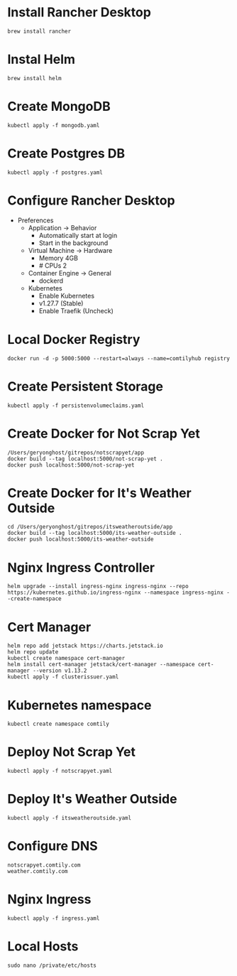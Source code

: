 # Install Rancher Desktop
`brew install rancher`

# Instal Helm
`brew install helm`

# Create MongoDB
`kubectl apply -f mongodb.yaml`

# Create Postgres DB
`kubectl apply -f postgres.yaml`

# Configure Rancher Desktop
- Preferences
    - Application -> Behavior
        - Automatically start at login
        - Start in the background
    - Virtual Machine -> Hardware
        - Memory 4GB
        - \# CPUs 2
    - Container Engine -> General
        - dockerd
    - Kubernetes
        - Enable Kubernetes
        - v1.27.7 (Stable)
        - Enable Traefik (Uncheck)

# Local Docker Registry 
`docker run -d -p 5000:5000 --restart=always --name=comtilyhub registry`

# Create Persistent Storage
`kubectl apply -f persistenvolumeclaims.yaml`

# Create Docker for Not Scrap Yet
```
/Users/geryonghost/gitrepos/notscrapyet/app
docker build --tag localhost:5000/not-scrap-yet .
docker push localhost:5000/not-scrap-yet
```

# Create Docker for It's Weather Outside
```
cd /Users/geryonghost/gitrepos/itsweatheroutside/app
docker build --tag localhost:5000/its-weather-outside .
docker push localhost:5000/its-weather-outside
```

# Nginx Ingress Controller
`helm upgrade --install ingress-nginx ingress-nginx --repo https://kubernetes.github.io/ingress-nginx --namespace ingress-nginx --create-namespace`

# Cert Manager
```
helm repo add jetstack https://charts.jetstack.io
helm repo update
kubectl create namespace cert-manager
helm install cert-manager jetstack/cert-manager --namespace cert-manager --version v1.13.2
kubectl apply -f clusterissuer.yaml
```

# Kubernetes namespace
`kubectl create namespace comtily`

# Deploy Not Scrap Yet
`kubectl apply -f notscrapyet.yaml`

# Deploy It's Weather Outside
`kubectl apply -f itsweatheroutside.yaml`

# Configure DNS
```
notscrapyet.comtily.com
weather.comtily.com
```

# Nginx Ingress
`kubectl apply -f ingress.yaml`

# Local Hosts
`sudo nano /private/etc/hosts`


